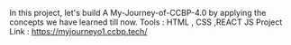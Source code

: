 In this project, let's build A My-Journey-of-CCBP-4.0 by applying the concepts we have learned till now.
Tools : HTML , CSS ,REACT JS 
Project Link : https://myjourneyo1.ccbp.tech/
